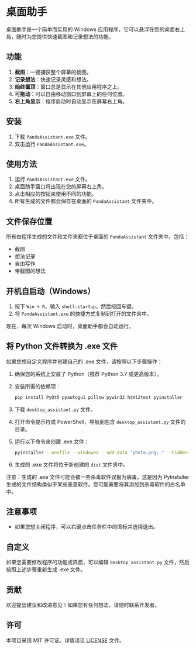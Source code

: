 # 桌面助手

桌面助手是一个简单而实用的 Windows 应用程序，它可以悬浮在您的桌面右上角，随时为您提供快速截图和记录想法的功能。

## 功能

1. **截图**：一键捕获整个屏幕的截图。
2. **记录想法**：快速记录灵感和想法。
3. **始终置顶**：窗口总是显示在其他应用程序之上。
4. **可拖动**：可以自由移动窗口到屏幕上的任何位置。
5. **右上角显示**：程序启动时自动显示在屏幕右上角。

## 安装

1. 下载 `PandaAssistant.exe` 文件。
2. 双击运行 `PandaAssistant.exe`。

## 使用方法

1. 运行 `PandaAssistant.exe` 文件。
2. 桌面助手窗口将出现在您的屏幕右上角。
3. 点击相应的按钮来使用不同的功能。
4. 所有生成的文件都会保存在桌面的 `PandaAssistant` 文件夹中。

## 文件保存位置

所有由程序生成的文件和文件夹都位于桌面的 `PandaAssistant` 文件夹中，包括：

- 截图
- 想法记录
- 自由写作
- 带截图的想法

## 开机自启动（Windows）

1. 按下 `Win + R`，输入 `shell:startup`，然后按回车键。
2. 将 `PandaAssistant.exe` 的快捷方式复制到打开的文件夹中。

现在，每次 Windows 启动时，桌面助手都会自动运行。

## 将 Python 文件转换为 .exe 文件

如果您想自定义程序并创建自己的 .exe 文件，请按照以下步骤操作：

1. 确保您的系统上安装了 Python（推荐 Python 3.7 或更高版本）。

2. 安装所需的依赖项：
   ```bash
   pip install PyQt5 pyautogui pillow pywin32 html2text pyinstaller
   ```

3. 下载 `desktop_assistant.py` 文件。

4. 打开命令提示符或 PowerShell，导航到包含 `desktop_assistant.py` 文件的目录。

5. 运行以下命令来创建 .exe 文件：
   ```bash
   pyinstaller --onefile --windowed --add-data "photo.png;." --hidden-import win32gui desktop_assistant.py
   ```

6. 生成的 .exe 文件将位于新创建的 `dist` 文件夹中。

注意：生成的 .exe 文件可能会被一些杀毒软件误报为病毒。这是因为 PyInstaller 生成的文件结构类似于某些恶意软件。您可能需要将其添加到杀毒软件的白名单中。

## 注意事项

- 如果您想关闭程序，可以右键点击任务栏中的图标并选择退出。

## 自定义

如果您需要修改程序的功能或界面，可以编辑 `desktop_assistant.py` 文件，然后按照上述步骤重新生成 .exe 文件。

## 贡献

欢迎提出建议和改进意见！如果您有任何想法，请随时联系开发者。

## 许可

本项目采用 MIT 许可证。详情请见 [LICENSE](LICENSE) 文件。
